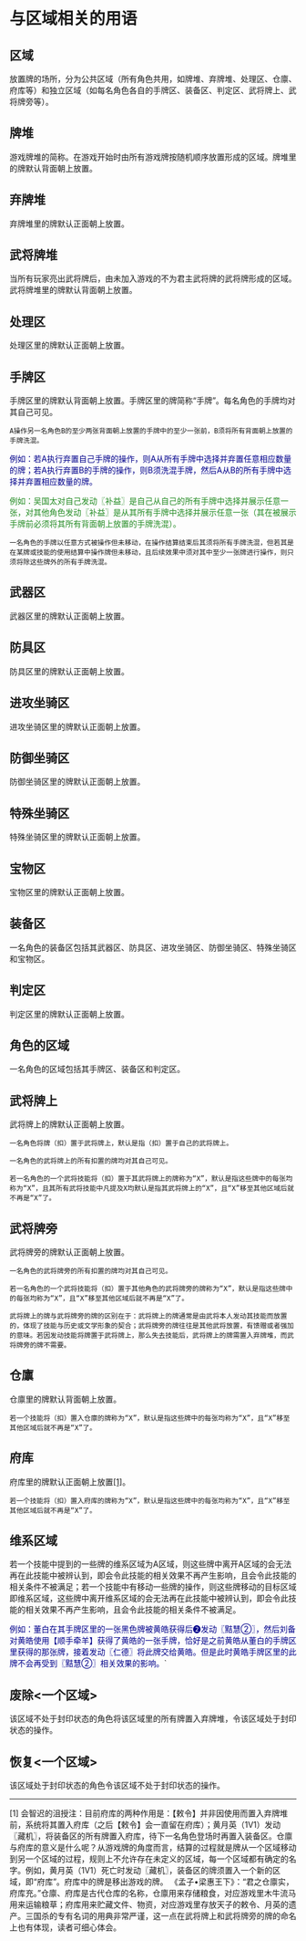 # 与区域相关的用语

## 区域
放置牌的场所，分为公共区域（所有角色共用，如牌堆、弃牌堆、处理区、仓廪、府库等）和独立区域（如每名角色各自的手牌区、装备区、判定区、武将牌上、武将牌旁等）。

## 牌堆
游戏牌堆的简称。在游戏开始时由所有游戏牌按随机顺序放置形成的区域。牌堆里的牌默认背面朝上放置。

## 弃牌堆
弃牌堆里的牌默认正面朝上放置。

## 武将牌堆
当所有玩家亮出武将牌后，由未加入游戏的不为君主武将牌的武将牌形成的区域。武将牌堆里的牌默认背面朝上放置。

## 处理区
处理区里的牌默认正面朝上放置。

## 手牌区
手牌区里的牌默认背面朝上放置。手牌区里的牌简称“手牌”。每名角色的手牌均对其自己可见。

`A操作另一名角色B的至少两张背面朝上放置的手牌中的至少一张前，B须将所有背面朝上放置的手牌洗混。`

<font color=#00008B>例如：若A执行弃置自己手牌的操作，则A从所有手牌中选择并弃置任意相应数量的牌；若A执行弃置B的手牌的操作，则B须洗混手牌，然后A从B的所有手牌中选择并弃置相应数量的牌。</font>

<font color=#228B22>例如：吴国太对自己发动〖补益〗是自己从自己的所有手牌中选择并展示任意一张，对其他角色发动〖补益〗是从其所有手牌中选择并展示任意一张（其在被展示手牌前必须将其所有背面朝上放置的手牌洗混）。</font>

`一名角色的手牌以任意方式被操作但未移动，在操作结算结束后其须将所有手牌洗混，但若其是在某牌或技能的使用结算中操作牌但未移动，且后续效果中须对其中至少一张牌进行操作，则只须将除这些牌外的所有手牌洗混。`

## 武器区
武器区里的牌默认正面朝上放置。

## 防具区
防具区里的牌默认正面朝上放置。

## 进攻坐骑区
进攻坐骑区里的牌默认正面朝上放置。

## 防御坐骑区
防御坐骑区里的牌默认正面朝上放置。

## 特殊坐骑区
特殊坐骑区里的牌默认正面朝上放置。

## 宝物区
宝物区里的牌默认正面朝上放置。

## 装备区
一名角色的装备区包括其武器区、防具区、进攻坐骑区、防御坐骑区、特殊坐骑区和宝物区。

## 判定区
判定区里的牌默认正面朝上放置。

## 角色的区域
一名角色的区域包括其手牌区、装备区和判定区。

## 武将牌上
武将牌上的牌默认正面朝上放置。

`一名角色将牌（扣）置于武将牌上，默认是指（扣）置于自己的武将牌上。`

`一名角色的武将牌上的所有扣置的牌均对其自己可见。`

`若一名角色的一个武将技能将（扣）置于其武将牌上的牌称为“X”，默认是指这些牌中的每张均称为“X”，且其所有武将技能中凡提及X均默认是指其武将牌上的“X”，且“X”移至其他区域后就不再是“X”了。`

## 武将牌旁
武将牌旁的牌默认正面朝上放置。

`一名角色的武将牌旁的所有扣置的牌均对其自己可见。`

`若一名角色的一个武将技能将（扣）置于其他角色的武将牌旁的牌称为“X”，默认是指这些牌中的每张均称为“X”，且“X”移至其他区域后就不再是“X”了。`

`武将牌上的牌与武将牌旁的牌的区别在于：武将牌上的牌通常是由武将本人发动其技能而放置的，体现了技能与历史或文学形象的契合；武将牌旁的牌往往是其他武将放置，有馈赠或者强加的意味。若因发动技能将牌置于武将牌上，那么失去技能后，武将牌上的牌需置入弃牌堆，而武将牌旁的牌不需要。`

## 仓廪
仓廪里的牌默认背面朝上放置。

`若一个技能将（扣）置入仓廪的牌称为“X”，默认是指这些牌中的每张均称为“X”，且“X”移至其他区域后就不再是“X”了。`

## 府库
府库里的牌默认正面朝上放置[\[1\]](#恢复一个区域)。

`若一个技能将（扣）置入府库的牌称为“X”，默认是指这些牌中的每张均称为“X”，且“X”移至其他区域后就不再是“X”了。`

## 维系区域
若一个技能中提到的一些牌的维系区域为A区域，则这些牌中离开A区域的会无法再在此技能中被辨认到，即会令此技能的相关效果不再产生影响，且会令此技能的相关条件不被满足；若一个技能中有移动一些牌的操作，则这些牌移动的目标区域即维系区域，这些牌中离开维系区域的会无法再在此技能中被辨认到，即会令此技能的相关效果不再产生影响，且会令此技能的相关条件不被满足。

<font color=#00008B>例如：董白在其手牌区里的一张黑色牌被黄皓获得后❷发动〖黠慧②〗，然后刘备对黄皓使用【顺手牵羊】获得了黄皓的一张手牌，恰好是之前黄皓从董白的手牌区里获得的那张牌，接着发动〖仁德〗将此牌交给黄皓。但是此时黄皓手牌区里的此牌不会再受到〖黠慧②〗相关效果的影响。</font>`

## 废除<一个区域>
该区域不处于封印状态的角色将该区域里的所有牌置入弃牌堆，令该区域处于封印状态的操作。

## 恢复<一个区域>
该区域处于封印状态的角色令该区域不处于封印状态的操作。


---
<a name="Annotation1">[1]</a> 会智迟的沮授注：目前府库的两种作用是：【敕令】并非因使用而置入弃牌堆前，系统将其置入府库（之后【敕令】会一直留在府库）；黄月英（1V1）发动〖藏机〗，将装备区的所有牌置入府库，待下一名角色登场时再置入装备区。仓廪与府库的意义是什么呢？从游戏牌的角度而言，结算的过程就是牌从一个区域移动到另一个区域的过程，规则上不允许存在未定义的区域，每一个区域都有确定的名字。例如，黄月英（1V1）死亡时发动〖藏机〗，装备区的牌须置入一个新的区域，即“府库”。府库中的牌是移出游戏的牌。
《孟子•梁惠王下》：“君之仓廪实，府库充。”仓廪、府库是古代仓库的名称，仓廪用来存储粮食，对应游戏里木牛流马用来运输粮草；府库用来贮藏文件、物资，对应游戏里存放天子的敕令、月英的遗产。三国杀的专有名词的用典非常严谨，这一点在武将牌上和武将牌旁的牌的命名上也有体现，读者可细心体会。